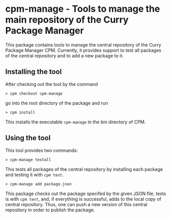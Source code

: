 # cpm-manage - Tools to manage the main repository of the Curry Package Manager

This package contains tools to manage the central repository
of the Curry Package Manager CPM.
Currently, it provides support to test all packages of the
central repository and to add a new package to it.

## Installing the tool

After checking out the tool by the command

    > cpm checkout cpm-manage

go into the root directory of the package and run

    > cpm install

This installs the executable `cpm-manage` in the bin directory
of CPM.


## Using the tool

This tool provides two commands:

    > cpm-manage testall

This tests all packages of the central repository by installing
each package and testing it with `cpm test`.

    > cpm-manage add package.json

This package checks out the package specifed by the given JSON file,
tests is with `cpm test`, and, if everything is successful,
adds to the local copy of central repository.
Thus, one can push a new version of this central repository
in order to publish the package.
